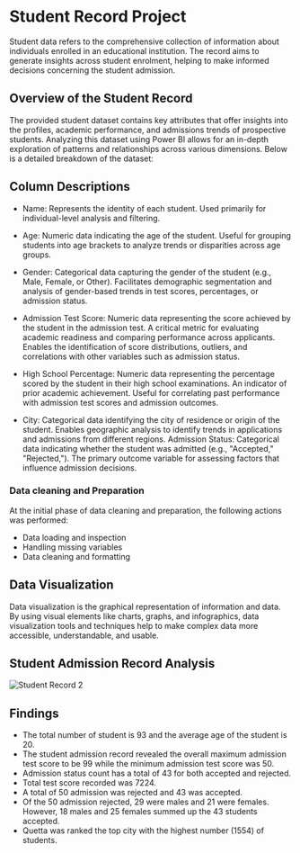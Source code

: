 # Student Record Project
Student data refers to the comprehensive collection of information about individuals enrolled in an educational institution. The record aims to generate insights across student enrolment, helping to make informed decisions concerning the student admission. 

## Overview of the Student Record
The provided student dataset contains key attributes that offer insights into the profiles, academic performance, and admissions trends of prospective students. Analyzing this dataset using Power BI allows for an in-depth exploration of patterns and relationships across various dimensions. Below is a detailed breakdown of the dataset:

## Column Descriptions
- Name:
Represents the identity of each student.
Used primarily for individual-level analysis and filtering.

- Age:
Numeric data indicating the age of the student.
Useful for grouping students into age brackets to analyze trends or disparities across age groups.

- Gender:
Categorical data capturing the gender of the student (e.g., Male, Female, or Other).
Facilitates demographic segmentation and analysis of gender-based trends in test scores, percentages, or admission status.

- Admission Test Score:
Numeric data representing the score achieved by the student in the admission test.
A critical metric for evaluating academic readiness and comparing performance across applicants.
Enables the identification of score distributions, outliers, and correlations with other variables such as admission status.

- High School Percentage:
Numeric data representing the percentage scored by the student in their high school examinations.
An indicator of prior academic achievement.
Useful for correlating past performance with admission test scores and admission outcomes.
- City:
Categorical data identifying the city of residence or origin of the student.
Enables geographic analysis to identify trends in applications and admissions from different regions.
Admission Status:
Categorical data indicating whether the student was admitted (e.g., "Accepted," "Rejected,").
The primary outcome variable for assessing factors that influence admission decisions.

### Data cleaning and Preparation
At the initial phase of data cleaning and preparation, the following actions was performed:
   - Data loading and inspection
   - Handling missing variables
   - Data cleaning and formatting

## Data Visualization
Data visualization is the graphical representation of information and data. By using visual elements like charts, graphs, and infographics, data visualization tools and techniques help to make complex data more accessible, understandable, and usable.

## Student Admission Record Analysis
![Student Record 2](https://github.com/user-attachments/assets/37ae245b-1eca-47d0-9eb4-5d317472c66c)

## Findings 
- The total number of student is 93 and the average age of the student is 20.
- The student admission record revealed the overall maximum admission test score to be 99 while the minimum admission test score was 50.
- Admission status count has a total of 43 for both accepted and rejected.
- Total test score recorded was 7224.
- A total of 50 admission was rejected and 43 was accepted.
- Of the 50 admission rejected, 29 were males and 21 were females. However, 18 males and 25 females summed up the 43 students accepted.
- Quetta was ranked the top city with the highest number (1554) of students.
